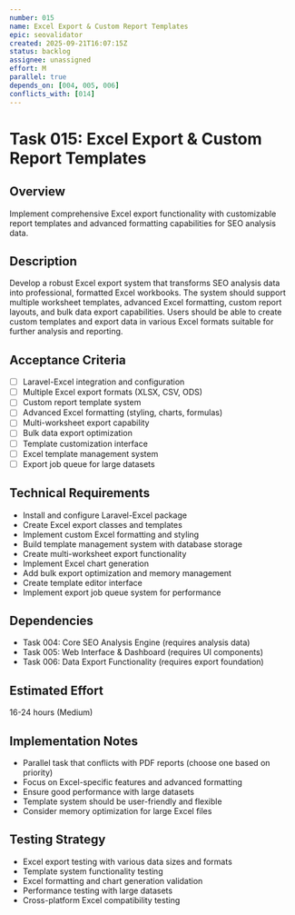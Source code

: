 ```yaml
---
number: 015
name: Excel Export & Custom Report Templates
epic: seovalidator
created: 2025-09-21T16:07:15Z
status: backlog
assignee: unassigned
effort: M
parallel: true
depends_on: [004, 005, 006]
conflicts_with: [014]
---
```


# Task 015: Excel Export & Custom Report Templates

## Overview
Implement comprehensive Excel export functionality with customizable report templates and advanced formatting capabilities for SEO analysis data.

## Description
Develop a robust Excel export system that transforms SEO analysis data into professional, formatted Excel workbooks. The system should support multiple worksheet templates, advanced Excel formatting, custom report layouts, and bulk data export capabilities. Users should be able to create custom templates and export data in various Excel formats suitable for further analysis and reporting.

## Acceptance Criteria
- [ ] Laravel-Excel integration and configuration
- [ ] Multiple Excel export formats (XLSX, CSV, ODS)
- [ ] Custom report template system
- [ ] Advanced Excel formatting (styling, charts, formulas)
- [ ] Multi-worksheet export capability
- [ ] Bulk data export optimization
- [ ] Template customization interface
- [ ] Excel template management system
- [ ] Export job queue for large datasets

## Technical Requirements
- Install and configure Laravel-Excel package
- Create Excel export classes and templates
- Implement custom Excel formatting and styling
- Build template management system with database storage
- Create multi-worksheet export functionality
- Implement Excel chart generation
- Add bulk export optimization and memory management
- Create template editor interface
- Implement export job queue system for performance

## Dependencies
- Task 004: Core SEO Analysis Engine (requires analysis data)
- Task 005: Web Interface & Dashboard (requires UI components)
- Task 006: Data Export Functionality (requires export foundation)

## Estimated Effort
16-24 hours (Medium)

## Implementation Notes
- Parallel task that conflicts with PDF reports (choose one based on priority)
- Focus on Excel-specific features and advanced formatting
- Ensure good performance with large datasets
- Template system should be user-friendly and flexible
- Consider memory optimization for large Excel files

## Testing Strategy
- Excel export testing with various data sizes and formats
- Template system functionality testing
- Excel formatting and chart generation validation
- Performance testing with large datasets
- Cross-platform Excel compatibility testing